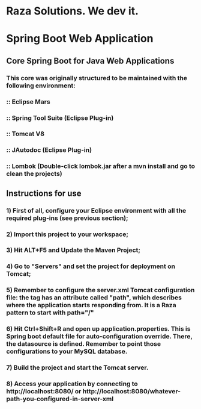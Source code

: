 # Raza Solutions. We dev it.

# Spring Boot Web Application

## Core Spring Boot for Java Web Applications

### This core was originally structured to be maintained with the following environment:
###  :: Eclipse Mars
###  :: Spring Tool Suite (Eclipse Plug-in)
###  :: Tomcat V8
###  :: JAutodoc (Eclipse Plug-in)
###  :: Lombok (Double-click lombok.jar after a mvn install and go to clean the projects)

## Instructions for use

### 1) First of all, configure your Eclipse environment with all the required plug-ins (see previous section);
### 2) Import this project to your workspace;
### 3) Hit ALT+F5 and Update the Maven Project;
### 4) Go to "Servers" and set the project for deployment on Tomcat;
### 5) Remember to configure the server.xml Tomcat configuration file: the <Context/> tag has an attribute called "path", which describes where the application starts responding from. It is a Raza pattern to start with path="/"
### 6) Hit Ctrl+Shift+R and open up application.properties. This is Spring boot default file for auto-configuration override. There, the datasource is defined. Remember to point those configurations to your MySQL database.
### 7) Build the project and start the Tomcat server.
### 8) Access your application by connecting to http://localhost:8080/ or http://localhost:8080/whatever-path-you-configured-in-server-xml

